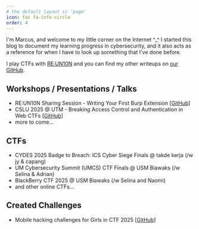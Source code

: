 ```yaml
---
# the default layout is 'page'
icon: fas fa-info-circle
order: 4
---
```


I'm Marcus, and welcome to my little corner on the Internet ^_^
I started this blog to document my learning progress in cybersecurity, and it also acts as a reference for when I have to look up something that I've done before.

I play CTFs with [RE:UN10N](https://reun10n.team/) and you can find my other writeups on [our GitHub](https://github.com/rehackxyz/REUN10N/tree/main/CTF-writeups).

## Workshops / Presentations / Talks

- RE:UN10N Sharing Session - Writing Your First Burp Extension [[GitHub](https://github.com/benkyousec/writing-your-first-burp-extension)]
- CSLU 2025 @ UTM - Breaking Access Control and Authentication in Web CTFs [[GitHub](https://github.com/rehackxyz/CyberSkillsLevelUp/tree/main/CSLU2025%20-%20UTM/Marcus%40benkyou)]
- more to come...

## CTFs

- CYDES 2025 Badge to Breach: ICS Cyber Siege Finals @ takde kerja (/w jy & capang)
- UM Cybersecurity Summit (UMCS) CTF Finals @ USM Biawaks (/w Selina & Adrian)
- BlackBerry CTF 2025 @ USM Biawaks (/w Selina and Naomi)
- and other online CTFs...

## Created Challenges

- Mobile hacking challenges for Girls in CTF 2025 [[GitHub](https://github.com/rehackxyz/GirlsInCTF/tree/main/mobile)]